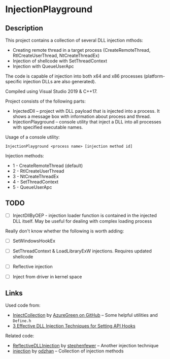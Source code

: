 # InjectionPlayground

## Description

This project contains a collection of several DLL injection mthods:
* Creating remote thread in a target process (CreateRemoteThread, RtlCreateUserThread, NtCreateThreadEx)
* Injection of shellcode with SetThreadContext
* Injection with QueueUserApc

The code is capable of injection into both x64 and x86 processes (platform-specific injection DLLs are also generated).

Compiled using Visual Studio 2019 & C++17.

Project consists of the following parts:
* InjectedDll &ndash; project with DLL payload that is injected into a process. It shows a message box with information about process and thread.
* InjectionPlayground &ndash; console utility that inject a DLL into all processes with specified executable names.

Usage of a console utility:

```
InjectionPlayground <process name> [injection method id]
```

Injection methods:
* 1 - CreateRemoteThread (default)
* 2 - RtlCreateUserThread
* 3 - NtCreateThreadEx
* 4 - SetThreadContext
* 5 - QueueUserApc


## TODO

* [ ] InjectDllByOEP - injection loader function is contained in the injected DLL itself. May be useful for dealing with complex loading process

Really don't know whether the following is worth adding:
* [ ] SetWindowsHookEx
* [ ] SetThreadContext & LoadLibraryExW injections. Requires updated shellcode
* [ ] Reflective injection
* [ ] Inject from driver in kernel space


## Links

Used code from:
* [InjectCollection](https://github.com/AzureGreen/InjectCollection/) by [AzureGreen on GitHub](https://github.com/AzureGreen) &ndash; Some helpful utilities and `Define.h`
* [3 Effective DLL Injection Techniques for Setting API Hooks](https://www.apriorit.com/dev-blog/679-windows-dll-injection-for-api-hooks)

Related code:
* [ReflectiveDLLInjection](https://github.com/stephenfewer/ReflectiveDLLInjection) by [stephenfewer](https://github.com/stephenfewer) &ndash; Another injection technique
* [injection](https://github.com/odzhan/injection) by [odzhan](https://github.com/odzhan/injection) &ndash; Collection of injection methods
